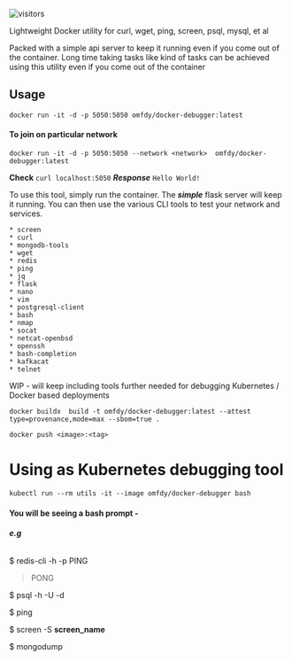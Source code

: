 ![visitors](https://visitor-badge.laobi.icu/badge?page_id=omfdydx.docker_debugger)

Lightweight Docker utility for curl, wget, ping, screen, psql, mysql, et al

Packed with a simple api server to keep it running even if you come out of the container. Long time taking tasks like 
<backup or restore> kind of tasks can be achieved using this utility even if you come out of the container  


## Usage
`docker run -it -d -p 5050:5050 omfdy/docker-debugger:latest`

#### To join on particular network

`docker run -it -d -p 5050:5050 --network <network>  omfdy/docker-debugger:latest`

**Check** `curl localhost:5050`
**_Response_** `Hello World!`

To use this tool, simply run the container. The _**simple**_ flask server will keep it running. 
You can then use the various CLI tools to test your network and services.

```
* screen
* curl
* mongodb-tools
* wget
* redis
* ping
* jq
* flask
* nano
* vim
* postgresql-client
* bash
* nmap
* socat 
* netcat-openbsd 
* openssh 
* bash-completion
* kafkacat
* telnet
```

WIP - will keep including tools further needed for debugging Kubernetes / Docker based deployments

`docker buildx  build -t omfdy/docker-debugger:latest --attest type=provenance,mode=max --sbom=true .`

`docker push <image>:<tag>`

# Using as Kubernetes debugging tool

`kubectl run --rm utils -it --image omfdy/docker-debugger bash`

#### You will be seeing a bash prompt - 
###### __*e.g*__
$ redis-cli -h <hostname> -p <port> PING
>PONG

$ psql -h <hostname> -U <user> -d <database>

$ ping <internal-service-name>

$ screen -S __screen_name__

$ mongodump <options> <connection-string>
